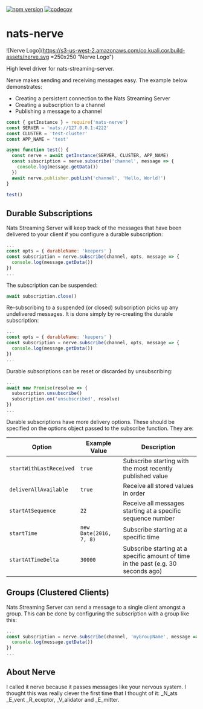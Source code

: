 [![npm version](https://badge.fury.io/js/nats-nerve.svg)](https://badge.fury.io/js/nats-nerve)
[![codecov](https://codecov.io/gh/KualiCo/nats-nerve/branch/master/graph/badge.svg)](https://codecov.io/gh/KualiCo/nats-nerve)

# nats-nerve
![Nerve Logo](https://s3-us-west-2.amazonaws.com/co.kuali.cor.build-assets/nerve.svg =250x250 "Nerve Logo")


High level driver for nats-streaming-server.

Nerve makes sending and receiving messages easy. The example below demonstrates:

* Creating a persistent connection to the Nats Streaming Server
* Creating a subscription to a channel
* Publishing a message to a channel

```js
const { getInstance } = require('nats-nerve')
const SERVER = 'nats://127.0.0.1:4222'
const CLUSTER = 'test-cluster'
const APP_NAME = 'test'

async function test() {
  const nerve = await getInstance(SERVER, CLUSTER, APP_NAME)
  const subscription = nerve.subscribe('channel', message => {
    console.log(message.getData())
  })
  await nerve.publisher.publish('channel', 'Hello, World!')
}

test()
```

## Durable Subscriptions

Nats Streaming Server will keep track of the messages that have been delivered
to your client if you configure a durable subscription:

```js
...
const opts = { durableName: 'keepers' }
const subscription = nerve.subscribe(channel, opts, message => {
  console.log(message.getData())
})
...
```

The subscription can be suspended:

```js
await subscription.close()
```

Re-subscribing to a suspended (or closed) subscription picks up any undelivered
messages. It is done simply by re-creating the durable subscription:

```js
...
const opts = { durableName: 'keepers' }
const subscription = nerve.subscribe(channel, opts, message => {
  console.log(message.getData())
})
...
```

Durable subscriptions can be reset or discarded by unsubscribing:

```js
...
await new Promise(resolve => {
  subscription.unsubscribe()
  subscription.on('unsubscribed', resolve)
})
...
```

Durable subscriptions have more delivery options. These should be specified on
the options object passed to the subscribe function. They are:

| Option                  | Example Value          | Description                                                                       |
| ----------------------- | ---------------------- | --------------------------------------------------------------------------------- |
| `startWithLastReceived` | `true`                 | Subscribe starting with the most recently published value                         |
| `deliverAllAvailable`   | `true`                 | Receive all stored values in order                                                |
| `startAtSequence`       | `22`                   | Receive all messages starting at a specific sequence number                       |
| `startTime`             | `new Date(2016, 7, 8)` | Subscribe starting at a specific time                                             |
| `startAtTimeDelta`      | `30000`                | Subscribe starting at a specific amount of time in the past (e.g. 30 seconds ago) |

## Groups (Clustered Clients)

Nats Streaming Server can send a message to a single client amongst a group.
This can be done by configuring the subscription with a group like this:

```js
...
const subscription = nerve.subscribe(channel, 'myGroupName', message => {
  console.log(message.getData())
})
...
```

## About Nerve

I called it nerve because it passes messages like your nervous system. I thought
this was really clever the first time that I thought of it: \_N_ats \_E_vent
\_R_eceptor, \_V_alidator and \_E_mitter.
